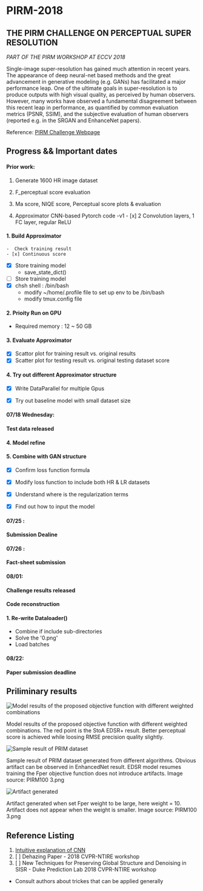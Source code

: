 # PIRM-2018

## THE PIRM CHALLENGE ON PERCEPTUAL SUPER RESOLUTION

*PART OF THE PIRM WORKSHOP AT ECCV 2018* 

Single-image super-resolution has gained much attention in recent years. The appearance of deep neural-net based methods and the great advancement in generative modeling (e.g. GANs) has facilitated a major performance leap. One of the ultimate goals in super-resolution is to produce outputs with high visual quality, as perceived by human observers. However, many works have observed a fundamental disagreement between this recent leap in performance, as quantified by common evaluation metrics (PSNR, SSIM), and the subjective evaluation of human observers (reported e.g. in the SRGAN and EnhanceNet papers).

Reference:
[PIRM Challenge Webpage](https://www.pirm2018.org/PIRM-SR.html)



## Progress && Important dates

#### Prior work: 
  1. Generate 1600 HR image dataset 

  2. F_perceptual score evaluation 
    
  3. Ma score, NIQE score, Perceptual score plots & evaluation 
   
  4. Approximator CNN-based Pytorch code -v1
    - [x] 2 Convolution layers, 1 FC layer, regular ReLU 
  
  
#### 1. Build Approximator 
    -  Check training result 
    - [x] Continuous score 
  - [x] Store training model
    - save_state_dict()
  - [ ] Store training model
  - [x] chsh shell : /bin/bash 
    - modify ~/home/.profile file to set up env to be /bin/bash 
    - modify tmux.config file 

#### 2. Prioity Run on GPU
  - Required memory : 12 ~ 50 GB
  
#### 3. Evaluate Approximator
  - [x] Scattor plot for training result vs. original results 
  - [x] Scatter plot for testing result vs. original testing dataset score 

#### 4. Try out different Approximator structure 
  - [x] Write DataParallel for multiple Gpus
  - [x] Try out baseline model with small dataset size 


#### 07/18 Wednesday: 
#### Test data released 

#### 4. Model refine

#### 5. Combine with GAN structure 
  - [x] Confirm loss function formula 
  - [x] Modify loss function to include both HR & LR datasets
  - [x] Understand where is the regularization terms
  - [x] Find out how to input the model 


#### 07/25 :
#### Submission Dealine 


#### 07/26 :
#### Fact-sheet submission   


#### 08/01: 
#### Challenge results released 
#### Code reconstruction 
#### 1. Re-write Dataloader()
  - Combine if include sub-directories
  - Solve the '0.png'
  - Load batches 

#### 08/22: 
#### Paper submission deadline 

## Priliminary results 

![Model results of the proposed objective function with different weighted combinations](https://raw.githubusercontent.com/dearleiii/PIRM-2018-SISR-Challenge/master/result_images/fper_para.png)

Model results of the proposed objective function with different weighted combinations. The red point is the StoA EDSR+ result. Better perceptual score is achieved while loosing RMSE precision quality slightly.


![Sample result of PRIM dataset](https://raw.githubusercontent.com/dearleiii/PIRM-2018-SISR-Challenge/master/result_images/pirm_Res_sample.png)

Sample result of PRIM dataset generated from different algorithms. Obvious artifact can be observed in EnhancedNet result. EDSR model resumes training the Fper objective function does not introduce artifacts. Image source: PIRM100 3.png


![Artifact generated](https://raw.githubusercontent.com/dearleiii/PIRM-2018-SISR-Challenge/master/result_images/pirm_arti2.png)

Artifact generated when set Fper weight to be large, here weight = 10.
Artifact does not appear when the weight is smaller. Image source: PIRM100 3.png


## Reference Listing
1. [Intuitive explanation of CNN](https://ujjwalkarn.me/2016/08/11/intuitive-explanation-convnets/) 
2. [ ] Dehazing Paper - 2018 CVPR-NTIRE workshop 
3. [ ] New Techniques for Preserving Global Structure and Denoising in SISR - Duke Prediction Lab 2018 CVPR-NTIRE workshop
  - Consult authors about trickes that can be applied generally 
